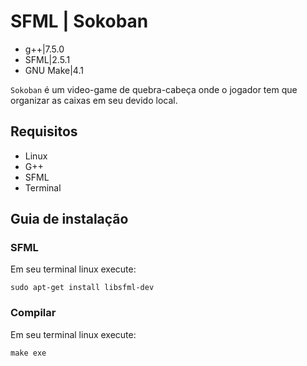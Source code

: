 # SFML | Sokoban
 - g++|7.5.0
 - SFML|2.5.1
 - GNU Make|4.1
 
`Sokoban` é um video-game de quebra-cabeça onde o jogador tem que organizar as caixas em seu devido local.
## Requisitos
 - Linux
 - G++
 - SFML
 - Terminal
## Guia de instalação 
### SFML
Em seu terminal linux execute:
```
sudo apt-get install libsfml-dev
```
### Compilar
Em seu terminal linux execute:
```
make exe
```